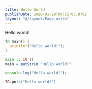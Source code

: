 ```yaml
---
title: Hello World
publishDate: 2020-01-28T00:15:03.870Z
layout: "@/layout/Page.astro"
---
```


Hello world!

```rust
fn main() {
  println!("Hello world!");
}
```

```haskell
main :: IO ()
main = putStrLn "Hello world!"
```

```typescript
console.log("Hello world!");
```

```elixir
IO.puts("Hello world!")
```
